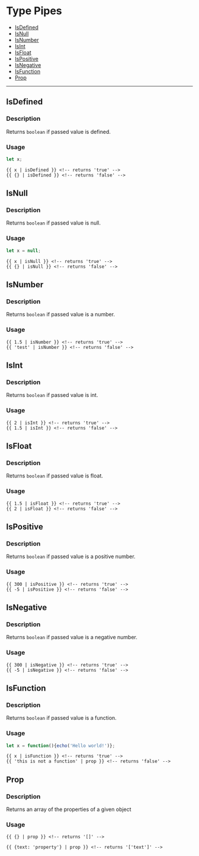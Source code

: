 # Type Pipes

- [IsDefined](#isdefined)
- [IsNull](#isnull)
- [IsNumber](#isnumber)
- [IsInt](#isint)
- [IsFloat](#isfloat)
- [IsPositive](#ispositive)
- [IsNegative](#isNegative)
- [IsFunction](#isFunction)
- [Prop](#prop)

---

<a name="isdefined"></a>
## IsDefined

### Description

Returns `boolean` if passed value is defined.

### Usage

```javascript
let x;
```

```angular2html
{{ x | isDefined }} <!-- returns 'true' -->
{{ {} | isDefined }} <!-- returns 'false' -->
```

<a name="isnull"></a>
## IsNull

### Description

Returns `boolean` if passed value is null.

### Usage

```javascript
let x = null;
```

```angular2html
{{ x | isNull }} <!-- returns 'true' -->
{{ {} | isNull }} <!-- returns 'false' -->
```

<a name="isnumber"></a>
## IsNumber

### Description

Returns `boolean` if passed value is a number.

### Usage

```angular2html
{{ 1.5 | isNumber }} <!-- returns 'true' -->
{{ 'test' | isNumber }} <!-- returns 'false' -->
```

<a name="isint"></a>
## IsInt

### Description

Returns `boolean` if passed value is int.

### Usage

```angular2html
{{ 2 | isInt }} <!-- returns 'true' -->
{{ 1.5 | isInt }} <!-- returns 'false' -->
```

<a name="isfloat"></a>
## IsFloat

### Description

Returns `boolean` if passed value is float.

### Usage

```angular2html
{{ 1.5 | isFloat }} <!-- returns 'true' -->
{{ 2 | isFloat }} <!-- returns 'false' -->
```

<a name="ispositive"></a>
## IsPositive

### Description

Returns `boolean` if passed value is a positive number.

### Usage

```angular2html
{{ 300 | isPositive }} <!-- returns 'true' -->
{{ -5 | isPositive }} <!-- returns 'false' -->
```

<a name="isnegative"></a>
## IsNegative

### Description

Returns `boolean` if passed value is a negative number.

### Usage

```angular2html
{{ 300 | isNegative }} <!-- returns 'true' -->
{{ -5 | isNegative }} <!-- returns 'false' -->
```

<a name="isfunction"></a>
## IsFunction

### Description

Returns `boolean` if passed value is a function.

### Usage

```javascript
let x = function(){echo('Hello world!')};
```

```angular2html
{{ x | isFunction }} <!-- returns 'true' -->
{{ 'this is not a function' | prop }} <!-- returns 'false' -->
```

<a name="prop"></a>
## Prop

### Description

Returns an array of the properties of a given object

### Usage

```angular2html
{{ {} | prop }} <!-- returns '[]' -->

{{ {text: 'property'} | prop }} <!-- returns '['text']' -->
```
